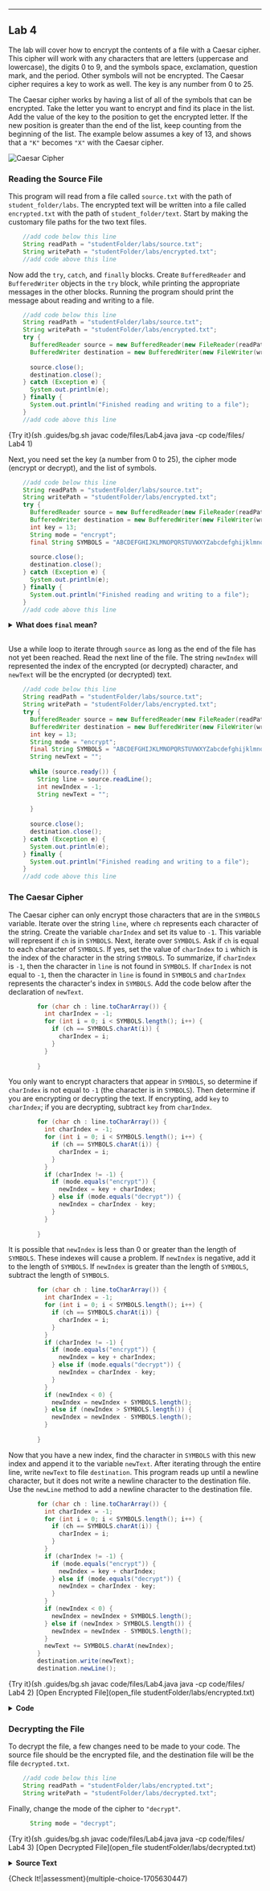 ----------

## Lab 4

The lab will cover how to encrypt the contents of a file with a Caesar cipher. This cipher will work with any characters that are letters (uppercase and lowercase), the digits 0 to 9, and the symbols space, exclamation, question mark, and the period. Other symbols will not be encrypted. The Caesar cipher requires a key to work as well. The key is any number from 0 to 25.

The Caesar cipher works by having a list of all of the symbols that can be encrypted. Take the letter you want to encrypt and find its place in the list. Add the value of the key to the position to get the encrypted letter. If the new position is greater than the end of the list, keep counting from the beginning of the list. The example below assumes a key of 13, and shows that a `"K"` becomes `"X"` with the Caesar cipher.

![Caesar Cipher](.guides/img/caesar-cipher.png)

### Reading the Source File
This program will read from a file called `source.txt` with the path of `student_folder/labs`. The encrypted text will be written into a file called `encrypted.txt` with the path of `student_folder/text`. Start by making the customary file paths for the two text files.

```java
    //add code below this line
    String readPath = "studentFolder/labs/source.txt";
    String writePath = "studentFolder/labs/encrypted.txt";
    //add code above this line 
```

Now add the `try`, `catch`, and `finally` blocks. Create `BufferedReader` and `BufferedWriter` objects in the `try` block, while printing the appropriate messages in the other blocks. Running the program should print the message about reading and writing to a file.

```java
    //add code below this line
    String readPath = "studentFolder/labs/source.txt";
    String writePath = "studentFolder/labs/encrypted.txt";
    try {
      BufferedReader source = new BufferedReader(new FileReader(readPath));
      BufferedWriter destination = new BufferedWriter(new FileWriter(writePath));
      
      source.close();
      destination.close();
    } catch (Exception e) {
      System.out.println(e);
    } finally {
      System.out.println("Finished reading and writing to a file");
    }
    //add code above this line
```

{Try it}(sh .guides/bg.sh javac code/files/Lab4.java java -cp code/files/ Lab4 1)

Next, you need set the key (a number from 0 to 25), the cipher mode (encrypt or decrypt), and the list of symbols.

```java
    //add code below this line
    String readPath = "studentFolder/labs/source.txt";
    String writePath = "studentFolder/labs/encrypted.txt";
    try {
      BufferedReader source = new BufferedReader(new FileReader(readPath));
      BufferedWriter destination = new BufferedWriter(new FileWriter(writePath));
      int key = 13;
      String mode = "encrypt";
      final String SYMBOLS = "ABCDEFGHIJKLMNOPQRSTUVWXYZabcdefghijklmnopqrstuvwxyz1234567890 !?.,-";
      
      source.close();
      destination.close();
    } catch (Exception e) {
      System.out.println(e);
    } finally {
      System.out.println("Finished reading and writing to a file");
    }
    //add code above this line
```

<details>
  <summary><strong>What does <code>final</code> mean?</strong></summary>
  There is a type of variable called a constant. This variable should never change its value. The <code>final</code> keyword turns a variable into a constant. The Java community also uses the convention of writing constants in all caps as well.
</details><br>

Use a while loop to iterate through `source` as long as the end of the file has not yet been reached. Read the next line of the file. The string `newIndex` will represented the index of the encrypted (or decrypted) character, and `newText` will be the encrypted (or decrypted) text.

```java
    //add code below this line
    String readPath = "studentFolder/labs/source.txt";
    String writePath = "studentFolder/labs/encrypted.txt";
    try {
      BufferedReader source = new BufferedReader(new FileReader(readPath));
      BufferedWriter destination = new BufferedWriter(new FileWriter(writePath));
      int key = 13;
      String mode = "encrypt";
      final String SYMBOLS = "ABCDEFGHIJKLMNOPQRSTUVWXYZabcdefghijklmnopqrstuvwxyz1234567890 !?.,-";
      String newText = "";
      
      while (source.ready()) {
        String line = source.readLine();
        int newIndex = -1;
        String newText = "";
        
      }
      
      source.close();
      destination.close();
    } catch (Exception e) {
      System.out.println(e);
    } finally {
      System.out.println("Finished reading and writing to a file");
    }
    //add code above this line
```

### The Caesar Cipher
The Caesar cipher can only encrypt those characters that are in the `SYMBOLS` variable. Iterate over the string `line`, where `ch` represents each character of the string. Create the variable `charIndex` and set its value to `-1`. This variable will represent if `ch` is in `SYMBOLS`. Next, iterate over `SYMBOLS`. Ask if `ch` is equal to each character of `SYMBOLS`. If yes, set the value of `charIndex` to `i` which is the index of the character in the string `SYMBOLS`. To summarize, if `charIndex` is `-1`, then the character in `line` is not found in `SYMBOLS`. If `charIndex` is not equal to `-1`, then the character in `line` is found in `SYMBOLS` and `charIndex` represents the character's index in `SYMBOLS`. Add the code below after the declaration of `newText`.

```java
        for (char ch : line.toCharArray()) {
          int charIndex = -1;
          for (int i = 0; i < SYMBOLS.length(); i++) {
            if (ch == SYMBOLS.charAt(i)) {
              charIndex = i;
            }
          }
          
        }
```

You only want to encrypt characters that appear in `SYMBOLS`, so determine if `charIndex` is not equal to `-1` (the character is in `SYMBOLS`). Then determine if you are encrypting or decrypting the text. If encrypting, add `key` to `charIndex`; if you are decrypting, subtract `key` from `charIndex`.

```java
        for (char ch : line.toCharArray()) {
          int charIndex = -1;
          for (int i = 0; i < SYMBOLS.length(); i++) {
            if (ch == SYMBOLS.charAt(i)) {
              charIndex = i;
            }
          }
          if (charIndex != -1) {
            if (mode.equals("encrypt")) {
              newIndex = key + charIndex;
            } else if (mode.equals("decrypt")) {
              newIndex = charIndex - key;
            }
          }
          
        }
```

It is possible that `newIndex` is less than 0 or greater than the length of `SYMBOLS`. These indexes will cause a problem. If `newIndex` is negative, add it to the length of `SYMBOLS`. If `newIndex` is greater than the length of `SYMBOLS`, subtract the length of `SYMBOLS`. 

```java
        for (char ch : line.toCharArray()) {
          int charIndex = -1;
          for (int i = 0; i < SYMBOLS.length(); i++) {
            if (ch == SYMBOLS.charAt(i)) {
              charIndex = i;
            }
          }
          if (charIndex != -1) {
            if (mode.equals("encrypt")) {
              newIndex = key + charIndex;
            } else if (mode.equals("decrypt")) {
              newIndex = charIndex - key;
            }
          }
          if (newIndex < 0) {
            newIndex = newIndex + SYMBOLS.length();
          } else if (newIndex > SYMBOLS.length()) {
            newIndex = newIndex - SYMBOLS.length();
          }
          
        }
```

Now that you have a new index, find the character in `SYMBOLS` with this new index and append it to the variable `newText`. After iterating through the entire line, write `newText` to file `destination`. This program reads up until a newline character, but it does not write a newline character to the destination file. Use the `newLine` method to add a newline character to the destination file.

```java
        for (char ch : line.toCharArray()) {
          int charIndex = -1;
          for (int i = 0; i < SYMBOLS.length(); i++) {
            if (ch == SYMBOLS.charAt(i)) {
              charIndex = i;
            }
          }
          if (charIndex != -1) {
            if (mode.equals("encrypt")) {
              newIndex = key + charIndex;
            } else if (mode.equals("decrypt")) {
              newIndex = charIndex - key;
            }
          }
          if (newIndex < 0) {
            newIndex = newIndex + SYMBOLS.length();
          } else if (newIndex > SYMBOLS.length()) {
            newIndex = newIndex - SYMBOLS.length();
          }
          newText += SYMBOLS.charAt(newIndex);
        }
        destination.write(newText);
        destination.newLine();
```

{Try it}(sh .guides/bg.sh javac code/files/Lab4.java java -cp code/files/ Lab4 2)
[Open Encrypted File](open_file studentFolder/labs/encrypted.txt)

<details>
  <summary><strong>Code</strong></summary>
  
  ```java
  import java.io.*;

  public class Lab4 {
    public static void main(String args[]) {
    
      //add code below this line
      String readPath = "studentFolder/labs/source.txt";
      String writePath = "studentFolder/labs/encrypted.txt";
      try {
        BufferedReader source = new BufferedReader(new FileReader(readPath));
        BufferedWriter destination = new BufferedWriter(new FileWriter(writePath));
        int key = 13;
        String mode = "encrypt";
        final String SYMBOLS = "ABCDEFGHIJKLMNOPQRSTUVWXYZabcdefghijklmnopqrstuvwxyz1234567890 !?.,-";
        while (source.ready()) {
          String line = source.readLine();
          int newIndex = -1;
          String newText = "";
          for (char ch : line.toCharArray()) {
            int charIndex = -1;
            for (int i = 0; i < SYMBOLS.length(); i++) {
              if (ch == SYMBOLS.charAt(i)) {
                charIndex = i;
              }
            }
            if (charIndex != -1) {
              if (mode.equals("encrypt")) {
                newIndex = key + charIndex;
              } else if (mode.equals("decrypt")) {
                newIndex = charIndex - key;
              }
            }
            if (newIndex < 0) {
              newIndex = newIndex + SYMBOLS.length();
            } else if (newIndex > SYMBOLS.length()) {
              newIndex = newIndex - SYMBOLS.length();
            }
            newText += SYMBOLS.charAt(newIndex);
          }
          destination.write(newText);
          destination.newLine();
        }

        source.close();
        destination.close();
      } catch (Exception e) {
        System.out.println(e);
      } finally {
        System.out.println("Finished reading and writing to a file");
      }
      //add code above this line
    }
  }
  ```
  
</details>

### Decrypting the File
To decrypt the file, a few changes need to be made to your code. The source file should be the encrypted file, and the destination file will be the file `decrypted.txt`. 

```java
    //add code below this line
    String readPath = "studentFolder/labs/encrypted.txt";
    String writePath = "studentFolder/labs/decrypted.txt";
```

Finally, change the mode of the cipher to `"decrypt"`.

```java
      String mode = "decrypt";
```

{Try it}(sh .guides/bg.sh javac code/files/Lab4.java java -cp code/files/ Lab4 3)
[Open Decrypted File](open_file studentFolder/labs/decrypted.txt)

<details>
  <summary><strong>Source Text</strong></summary>
  The original text for this lab is the <a href="http://www.gutenberg.org/files/55/55-h/55-h.htm#chap01">opening paragraph</a> from L. Frank Baum's <em>The Wizard of Oz</em>.
</details>

{Check It!|assessment}(multiple-choice-1705630447)
